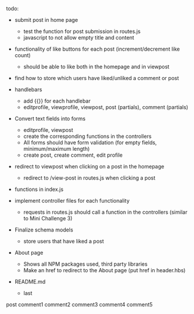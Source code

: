 todo:

- submit post in home page
    - test the function for post submission in routes.js
    - javascript to not allow empty title and content

- functionality of like buttons for each post (increment/decrement like count)
    - should be able to like both in the homepage and in viewpost

- find how to store which users have liked/unliked a comment or post

- handlebars
    - add {{}} for each handlebar
    - editprofile, viewprofile, viewpost, post (partials), comment (partials)

- Convert text fields into forms
    - editprofile, viewpost
    - create the corresponding functions in the controllers
    - All forms should have form validation (for empty fields, minimum/maximum length)
    - create post, create comment, edit profile

- redirect to viewpost when clicking on a post in the homepage
    - redirect to /view-post in routes.js when clicking a post

- functions in index.js

- implement controller files for each functionality
    - requests in routes.js should call a function in the controllers (similar to Mini Challenge 3)

- Finalize schema models
    - store users that have liked a post

- About page
    - Shows all NPM packages used, third party libraries
    - Make an href to redirect to the About page (put href in header.hbs)

- README.md
    - last


post
    comment1
        comment2
        comment3
        comment4
    comment5